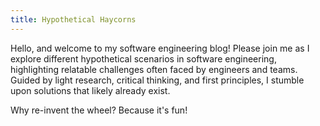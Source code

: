 ```yaml
---
title: Hypothetical Haycorns
---
```


Hello, and welcome to my software engineering blog! Please join me as I explore
different hypothetical scenarios in software engineering, highlighting
relatable challenges often faced by engineers and teams. Guided by light
research, critical thinking, and first principles, I stumble upon solutions
that likely already exist.

Why re-invent the wheel? Because it's fun!
